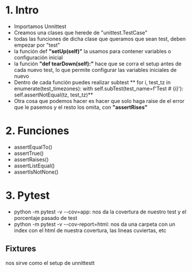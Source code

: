 # 1. Intro
* Importamos Unnittest
* Creamos una clases que herede de "unittest.TestCase"
* todas las funciones de dicha clase que queramos que sean test, deben empezar por "test"
* la función def **"setUp(self)"** la usamos para contener variables o configuración inicial
* la función **"def tearDown(self):"** hace que se corra el setup antes de cada nuevo test, lo que permite configurar las variables iniciales de nuevo
* Dentro de cada función puedes realizar subtest ** for i, test_tz in enumerate(test_timezones):
            with self.subTest(test_name=f'Test # {i}'):
                self.assertNotEqual(tz, test_tz)**
* Otra cosa que podemos hacer es hacer que solo haga raise de el error que le pasemos y el resto los omita, con **"assertRises"**

# 2. Funciones
* assertEqualTo()
* assertTrue()
* assertRaises()
* assertListEqual()
* assertIsNotNone()

# 3. Pytest

 * python -m pytest -v --cov=app: nos da la covertura de nuestro test y el porcentaje pasado de test
 * python -m pytest -v --cov-report=html: nos da una carpeta con un index con el html de nuestra covertura, las lineas cuviertas, etc

## Fixtures
nos sirve como el setup de unnittestt
